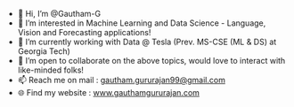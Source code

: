 - 👋 Hi, I’m @Gautham-G 
- 👀 I’m interested in Machine Learning and Data Science - Language, Vision and Forecasting applications!  
- 🌱 I’m currently working with Data @ Tesla (Prev. MS-CSE (ML & DS) at Georgia Tech)
- 💞️ I’m open to collaborate on the above topics, would love to interact with like-minded folks!  
- 📫 Reach me on mail : gautham.gururajan99@gmail.com   
- :globe_with_meridians: Find my website : www.gauthamgururajan.com   

<!---
Gautham-G/Gautham-G is a ✨ special ✨ repository because its `README.md` (this file) appears on your GitHub profile.
You can click the Preview link to take a look at your changes.
--->
